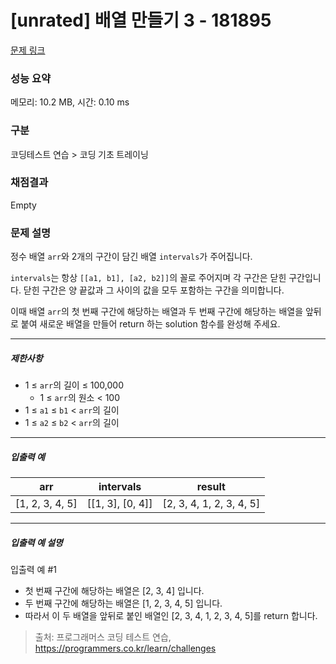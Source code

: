 # [unrated] 배열 만들기 3 - 181895 

[문제 링크](https://school.programmers.co.kr/learn/courses/30/lessons/181895) 

### 성능 요약

메모리: 10.2 MB, 시간: 0.10 ms

### 구분

코딩테스트 연습 > 코딩 기초 트레이닝

### 채점결과

Empty

### 문제 설명

<p>정수 배열 <code>arr</code>와 2개의 구간이 담긴 배열 <code>intervals</code>가 주어집니다.</p>

<p><code>intervals</code>는 항상 <code>[[a1, b1], [a2, b2]]</code>의 꼴로 주어지며 각 구간은 닫힌 구간입니다. 닫힌 구간은 양 끝값과 그 사이의 값을 모두 포함하는 구간을 의미합니다.</p>

<p>이때 배열 <code>arr</code>의 첫 번째 구간에 해당하는 배열과 두 번째 구간에 해당하는 배열을 앞뒤로 붙여 새로운 배열을 만들어 return 하는 solution 함수를 완성해 주세요.</p>

<hr>

<h5>제한사항</h5>

<ul>
<li>1 ≤ <code>arr</code>의 길이 ≤ 100,000

<ul>
<li>1 ≤ <code>arr</code>의 원소 &lt; 100</li>
</ul></li>
<li>1 ≤ <code>a1</code> ≤ <code>b1</code> &lt; <code>arr</code>의 길이</li>
<li>1 ≤ <code>a2</code> ≤ <code>b2</code> &lt; <code>arr</code>의 길이</li>
</ul>

<hr>

<h5>입출력 예</h5>
<table class="table">
        <thead><tr>
<th>arr</th>
<th>intervals</th>
<th>result</th>
</tr>
</thead>
        <tbody><tr>
<td>[1, 2, 3, 4, 5]</td>
<td>[[1, 3], [0, 4]]</td>
<td>[2, 3, 4, 1, 2, 3, 4, 5]</td>
</tr>
</tbody>
      </table>
<hr>

<h5>입출력 예 설명</h5>

<p>입출력 예 #1</p>

<ul>
<li>첫 번째 구간에 해당하는 배열은 [2, 3, 4] 입니다.</li>
<li>두 번째 구간에 해당하는 배열은 [1, 2, 3, 4, 5] 입니다.</li>
<li>따라서 이 두 배열을 앞뒤로 붙인 배열인 [2, 3, 4, 1, 2, 3, 4, 5]를 return 합니다.</li>
</ul>


> 출처: 프로그래머스 코딩 테스트 연습, https://programmers.co.kr/learn/challenges